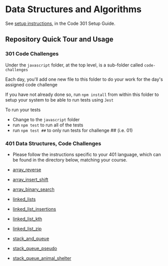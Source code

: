 # Data Structures and Algorithms

See [setup instructions](https://codefellows.github.io/setup-guide/code-301/3-code-challenges), in the Code 301 Setup Guide.

## Repository Quick Tour and Usage

### 301 Code Challenges

Under the `javascript` folder, at the top level, is a sub-folder called `code-challenges`

Each day, you'll add one new file to this folder to do your work for the day's assigned code challenge

If you have not already done so, run `npm install` from within this folder to setup your system to be able to run tests using `Jest`

To run your tests

- Change to the `javascript` folder
- run `npm test` to run all of the tests
- run `npm test ##` to only run tests for challenge ## (i.e. 01)

### 401 Data Structures, Code Challenges

- Please follow the instructions specific to your 401 language, which can be found in the directory below, matching your course.

- [array_reverse](python/docs/array_reverse/README.md)
- [array_insert_shift](python/docs/array_insert_shift/README.md)
- [array_binary_search](python/docs/array_binary_search/README.md)
- [linked_lists](python/docs/linked_list/README.md)
- [linked_list_insertions](python/docs/linked_list_insertions/README.md)
- [linked_list_kth](python/docs/linked_list_kth/README.md)
- [linked_list_zip](python/docs/linked_list_zip/README.md)
- [stack_and_queue](python/docs/stack_and_queue/README.md)
- [stack_queue_pseudo](python/docs/stack_queue_pseudo/README.md)
- [stack_queue_animal_shelter](python/docs/stack_queue_animal_shelter/README.md)

